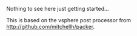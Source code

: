 Nothing to see here just getting started...

This is based on the vsphere post processor from http://github.com/mitchellh/packer.

